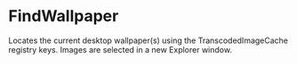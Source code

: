 # FindWallpaper

Locates the current desktop wallpaper(s) using the TranscodedImageCache registry keys.
Images are selected in a new Explorer window.
